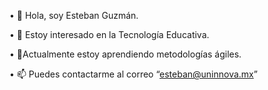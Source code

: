 •	👋 Hola, soy Esteban Guzmán.

•	👀 Estoy interesado en la Tecnología Educativa.

•	🌱Actualmente estoy aprendiendo metodologías ágiles.

•	📫 Puedes contactarme al correo “esteban@uninnova.mx”

<!---
EGA96-15/EGA96-15 is a ✨ special ✨ repository because its `README.md` (this file) appears on your GitHub profile.
You can click the Preview link to take a look at your changes.
--->
